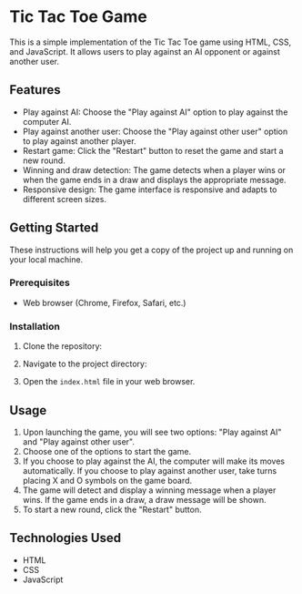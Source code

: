 # Tic Tac Toe Game

This is a simple implementation of the Tic Tac Toe game using HTML, CSS, and JavaScript. It allows users to play against an AI opponent or against another user.

## Features

- Play against AI: Choose the "Play against AI" option to play against the computer AI.
- Play against another user: Choose the "Play against other user" option to play against another player.
- Restart game: Click the "Restart" button to reset the game and start a new round.
- Winning and draw detection: The game detects when a player wins or when the game ends in a draw and displays the appropriate message.
- Responsive design: The game interface is responsive and adapts to different screen sizes.

## Getting Started

These instructions will help you get a copy of the project up and running on your local machine.

### Prerequisites

- Web browser (Chrome, Firefox, Safari, etc.)

### Installation

1. Clone the repository:

2. Navigate to the project directory:

3. Open the `index.html` file in your web browser.

## Usage

1. Upon launching the game, you will see two options: "Play against AI" and "Play against other user".
2. Choose one of the options to start the game.
3. If you choose to play against the AI, the computer will make its moves automatically. If you choose to play against another user, take turns placing X and O symbols on the game board.
4. The game will detect and display a winning message when a player wins. If the game ends in a draw, a draw message will be shown.
5. To start a new round, click the "Restart" button.

## Technologies Used

- HTML
- CSS
- JavaScript

